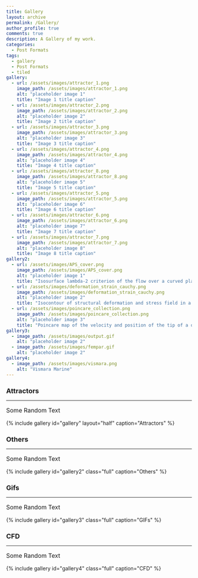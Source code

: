 ```yaml
---
title: Gallery
layout: archive
permalink: /Gallery/
author_profile: true
comments: true
description: A Gallery of my work.
categories:
  - Post Formats
tags:
  - gallery
  - Post Formats
  - tiled
gallery:
  - url: /assets/images/attractor_1.png
    image_path: /assets/images/attractor_1.png
    alt: "placeholder image 1"
    title: "Image 1 title caption"
  - url: /assets/images/attractor_2.png
    image_path: /assets/images/attractor_2.png
    alt: "placeholder image 2"
    title: "Image 2 title caption"
  - url: /assets/images/attractor_3.png
    image_path: /assets/images/attractor_3.png
    alt: "placeholder image 3"
    title: "Image 3 title caption"
  - url: /assets/images/attractor_4.png
    image_path: /assets/images/attractor_4.png
    alt: "placeholder image 4"
    title: "Image 4 title caption"
  - url: /assets/images/attractor_8.png
    image_path: /assets/images/attractor_8.png
    alt: "placeholder image 5"
    title: "Image 5 title caption"
  - url: /assets/images/attractor_5.png
    image_path: /assets/images/attractor_5.png
    alt: "placeholder image 6"
    title: "Image 6 title caption"
  - url: /assets/images/attractor_6.png
    image_path: /assets/images/attractor_6.png
    alt: "placeholder image 7"
    title: "Image 7 title caption"
  - url: /assets/images/attractor_7.png
    image_path: /assets/images/attractor_7.png
    alt: "placeholder image 8"
    title: "Image 8 title caption"
gallery2:
  - url: /assets/images/APS_cover.png
    image_path: /assets/images/APS_cover.png
    alt: "placeholder image 1"
    title: "Isosurface lambda-2 criterion of the flow over a curved plate at Re:125'000"
  - url: /assets/images/deformation_strain_cauchy.png
    image_path: /assets/images/deformation_strain_cauchy.png
    alt: "placeholder image 2"
    title: "Isocontour of structural deformation and stress field in a membrane wing during a cycle for various membrane elasticity"
  - url: /assets/images/poincare_collection.png
    image_path: /assets/images/poincare_collection.png
    alt: "placeholder image 3"
    title: "Poincare map of the velocity and position of the tip of a oscillating inverted flag for a lot of different flag stiffness"
gallery3:
  - image_path: /assets/images/output.gif
    alt: "placeholder image 2"
  - image_path: /assets/images/fempar.gif
    alt: "placeholder image 2"
gallery4:
  - image_path: /assets/images/vismara.png
    alt: "Vismara Marine"
---
```


<h2 style="font-size:18px">Attractors</h2>
<hr>
<p style="font-size:16px">
Some Random Text
</p>

{% include gallery id="gallery" layout="half" caption="Attractors" %}

<h2 style="font-size:18px">Others</h2>
<hr>
<p style="font-size:16px">
Some Random Text
</p>

{% include gallery id="gallery2" class="full" caption="Others" %}

<h2 style="font-size:18px">Gifs</h2>
<hr>
<p style="font-size:16px">
Some Random Text
</p>

{% include gallery id="gallery3" class="full" caption="GIFs" %}

<h2 style="font-size:18px">CFD</h2>
<hr>
<p style="font-size:16px">
Some Random Text
</p>

{% include gallery id="gallery4" class="full" caption="CFD" %}
